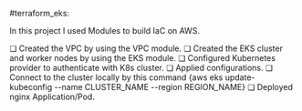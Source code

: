 #terraform_eks:

In this project I used Modules to build IaC on AWS.

❏ Created the VPC by using the VPC module.
❏ Created the EKS cluster and worker nodes by using the EKS module.
❏ Configured Kubernetes provider to authenticate with K8s cluster.
❏ Applied configurations.
❏ Connect to the cluster locally by this command {aws eks update-kubeconfig --name CLUSTER_NAME --region REGION_NAME}
❏ Deployed nginx Application/Pod.
